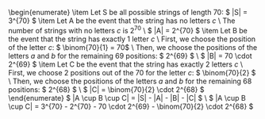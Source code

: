 \begin{enumerate}
\item Let S be all possible strings of length 70: $ |S| = 3^{70} $
	\item Let A be the event that the string has no letters $c$ \\
The number of strings with no letters $c$ is $2^{70}$ \\
$ |A| = 2^{70} $
	\item Let B be the event that the string has exactly 1 letter $c$ \\
First, we choose the position of the letter $c$: $ \binom{70}{1} = 70$ \\
Then, we choose the positions of the letters $a$ and $b$ for the remaining 69 positions: $ 2^{69} $ \\
$ |B| = 70 \cdot 2^{69} $
	\item Let C be the event that the string has exactly 2 letters $c$ \\
First, we choose 2 positions out of the 70 for the letter $c$: $ \binom{70}{2} $ \\
Then, we choose the positions of the letters $a$ and $b$ for the remaining 68 positions: $ 2^{68} $ \\
$ |C| = \binom{70}{2} \cdot 2^{68} $
\end{enumerate}
$ |A \cup B \cup C| = |S| - |A| - |B| - |C| $ \\
$ |A \cup B \cup C| = 3^{70} - 2^{70} - 70 \cdot 2^{69} - \binom{70}{2} \cdot 2^{68} $
